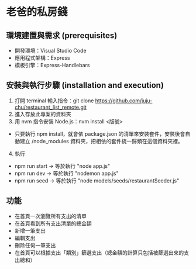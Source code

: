 ﻿# 老爸的私房錢

## 環境建置與需求 (prerequisites)
+ 開發環境：Visual Studio Code
+ 應用程式架構：Express
+ 模板引擎：Express-Handlebars

## 安裝與執行步驟 (installation and execution)
1. 打開 terminal 輸入指令：git clone https://github.com/juju-chu/restaurant_list_remote.git
2. 進入存放此專案的資料夾
3. 用 nvm 指令安裝 Node.js：nvm install <版號>
  - 只要執行 npm install，就會依 package.json 的清單來安裝套件，安裝後會自動建立 /node_modules 資料夾，把相依的套件統一歸類在這個資料夾裡。
4. 執行
  - npm run start → 等於執行 "node app.js"
  - npm run dev → 等於執行 "nodemon app.js"
  - npm run seed → 等於執行 "node models/seeds/restaurantSeeder.js"

## 功能
+ 在首頁一次瀏覽所有支出的清單
+ 在首頁看到所有支出清單的總金額
+ 新增一筆支出
+ 編輯支出
+ 刪除任何一筆支出
+ 在首頁可以根據支出「類別」篩選支出（總金額的計算只包括被篩選出來的支出總和）